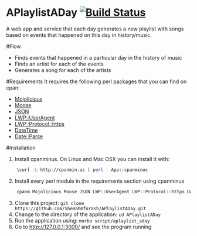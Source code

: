 APlaylistADay [![Build Status](https://travis-ci.org/Shemahmforash/APlaylistADay.png?branch=master)](https://travis-ci.org/Shemahmforash/APlaylistADay)
=============

A web app and service that each day generates a new playlist with songs based on events that happened on this day in history/music.

#Flow
* Finds events that happened in a particular day in the history of music
* Finds an artist for each of the events
* Generates a song for each of the artists

#Requirements
 It requires the following perl packages that you can find on cpan:
* [Mojolicious](http://search.cpan.org/~sri/Mojolicious-4.24/lib/Mojolicious.pm)
* [Moose](http://search.cpan.org/~ether/Moose-2.1005/lib/Moose.pm)
* [JSON](http://search.cpan.org/~makamaka/JSON-2.90/lib/JSON.pm)
* [LWP::UserAgent](http://search.cpan.org/~gaas/libwww-perl-6.05/lib/LWP/UserAgent.pm)
* [LWP::Protocol::https](http://search.cpan.org/~gaas/LWP-Protocol-https-6.04/lib/LWP/Protocol/https.pm)
* [DateTime](http://search.cpan.org/~drolsky/DateTime-1.03/lib/DateTime.pm)
* [Date::Parse](http://search.cpan.org/~gbarr/TimeDate-2.30/lib/Date/Parse.pm)

#Installation
 1. Install cpanminus. On Linux and Mac OSX you can install it with:

``` bash
    \curl -L http://cpanmin.us | perl - App::cpanminus
```
 2. Install every perl module in the requirements section using cpanminus

``` bash
    cpanm Mojolicious Moose JSON LWP::UserAgent LWP::Protocol::https DateTime Date::Parse
```
 3. Clone this project:
    `git clone https://github.com/Shemahmforash/APlaylistADay.git`
 4. Change to the directory of the application:
    `cd APlaylistADay`
 5. Run the application using:
    `morbo script/aplaylist_aday`
 6. Go to http://127.0.0.1:3000/ and see the program running

